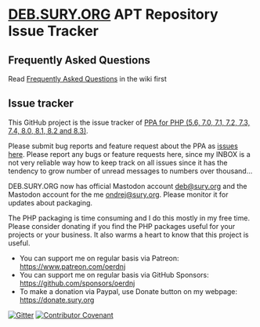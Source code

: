 # [DEB.SURY.ORG](https://deb.sury.org) APT Repository Issue Tracker

## Frequently Asked Questions

Read [Frequently Asked Questions](https://github.com/oerdnj/deb.sury.org/wiki/Frequently-Asked-Questions) in the wiki first

## Issue tracker

This GitHub project is the issue tracker of [PPA for PHP (5.6, 7.0, 7.1, 7.2, 7.3, 7.4, 8.0, 8.1, 8.2 and 8.3)](https://launchpad.net/~ondrej/+archive/ubuntu/php).

Please submit bug reports and feature request about the PPA as [issues here](https://github.com/oerdnj/deb.sury.org/issues).   Please report any bugs or feature requests here, since my INBOX is a not very reliable way how to keep track on all issues since it has the tendency to grow number of unread messages to numbers over thousand...

DEB.SURY.ORG now has official Mastodon account [deb@sury.org](https://mastodon.rfc1925.org/@deb) and the Mastodon account for the me [ondrej@sury.org](https://mastodon.rfc1925.org/@ondrej).  Please monitor it for updates about packaging.

The PHP packaging is time consuming and I do this mostly in my free time. Please consider donating if you find the PHP packages useful for your projects or your business. It also warms a heart to know that this project is useful.

* You can support me on regular basis via Patreon: https://www.patreon.com/oerdnj
* You can support me on regular basis via GitHub Sponsors: https://github.com/sponsors/oerdnj
* To make a donation via Paypal, use Donate button on my webpage: https://donate.sury.org

[![Gitter](https://badges.gitter.im/deb-sury-org/community.svg)](https://gitter.im/deb-sury-org/community?utm_source=badge&utm_medium=badge&utm_campaign=pr-badge) [![Contributor Covenant](https://img.shields.io/badge/Contributor%20Covenant-v2.0%20adopted-ff69b4.svg)](CODE_OF_CONDUCT.md)
